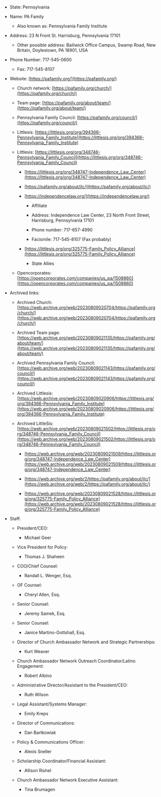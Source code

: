 - State: Pennsylvania
    
- Name: PA Family
    
    - Also known as: Pennsylvania Family Institute
        
- Address: 23 N Front St. Harrisburg, Pennsylvania 17101
    
    - Other possible address: Bailiwick Office Campus, Swamp Road, New Britain, Doylestown, PA 18901, USA
        
- Phone Number: 717-545-0600
    
    - Fax: 717-545-8107
        
- Website: [https://pafamily.org/](https://pafamily.org/)
    
    - Church network: [https://pafamily.org/church/](https://pafamily.org/church/)
        
    - Team page: [https://pafamily.org/about/team/](https://pafamily.org/about/team/)
        
    - Pennsylvania Family Council: [https://pafamily.org/council/](https://pafamily.org/council/)
        
    - Littlesis: [https://littlesis.org/org/394366-Pennsylvania_Family_Institute](https://littlesis.org/org/394366-Pennsylvania_Family_Institute)
        
    - Littlesis: [https://littlesis.org/org/348746-Pennsylvania_Family_Council](https://littlesis.org/org/348746-Pennsylvania_Family_Council)
        
        - [https://littlesis.org/org/348747-Independence_Law_Center](https://littlesis.org/org/348747-Independence_Law_Center)
            
        - [https://pafamily.org/about/ilc/](https://pafamily.org/about/ilc/)
            
        - [https://independencelaw.org/](https://independencelaw.org/)
            
            - Affiliate
                
            - Address: Independence Law Center, 23 North Front Street, Harrisburg, Pennsylvania 17101
                
            - Phone number: 717-657-4990
                
            - Facismile: 717-545-8107 (Fax probably)
                
        - [https://littlesis.org/org/325775-Family_Policy_Alliance](https://littlesis.org/org/325775-Family_Policy_Alliance)
            
            - State Allies
                
    - Opencorporates: [https://opencorporates.com/companies/us_pa/1508860](https://opencorporates.com/companies/us_pa/1508860)
        
- Archived links:
    
    - Archived Church: [https://web.archive.org/web/20230809020704/https://pafamily.org/church/](https://web.archive.org/web/20230809020704/https://pafamily.org/church/)
        
    - Archived Team page: [https://web.archive.org/web/20230809021135/https://pafamily.org/about/team/](https://web.archive.org/web/20230809021135/https://pafamily.org/about/team/)
        
    - Archived Pennsylvania Family Council: [https://web.archive.org/web/20230809021143/https://pafamily.org/council/](https://web.archive.org/web/20230809021143/https://pafamily.org/council/)
        
    - Archived Littlesis: [https://web.archive.org/web/20230809020906/https://littlesis.org/org/394366-Pennsylvania_Family_Institute](https://web.archive.org/web/20230809020906/https://littlesis.org/org/394366-Pennsylvania_Family_Institute)
        
    - Archived LittleSis: [https://web.archive.org/web/20230809021502/https://littlesis.org/org/348746-Pennsylvania_Family_Council](https://web.archive.org/web/20230809021502/https://littlesis.org/org/348746-Pennsylvania_Family_Council)
        
        - [https://web.archive.org/web/20230809021509/https://littlesis.org/org/348747-Independence_Law_Center](https://web.archive.org/web/20230809021509/https://littlesis.org/org/348747-Independence_Law_Center)
            
        - [https://web.archive.org/web/2/https://pafamily.org/about/ilc/](https://web.archive.org/web/2/https://pafamily.org/about/ilc/)
            
        - [https://web.archive.org/web/20230809021528/https://littlesis.org/org/325775-Family_Policy_Alliance](https://web.archive.org/web/20230809021528/https://littlesis.org/org/325775-Family_Policy_Alliance)
            
- Staff:
    
    - President/CEO:
        
        - Michael Geer
            
    - Vice President for Policy:
        
        - Thomas J. Shaheen
            
    - COO/Chief Counsel:
        
        - Randall L. Wenger, Esq.
            
    - OF Counsel:
        
        - Cheryl Allen, Esq.
            
    - Senior Counsel:
        
        - Jeremy Samek, Esq.
            
    - Senior Counsel:
        
        - Janice Martino-Gottshall, Esq.
            
    - Director of Church Ambassador Network and Strategic Partnerships:
        
        - Kurt Weaver
            
    - Church Ambassador Network Outreach Coordinator/Latino Engagement:
        
        - Robert Albino
            
    - Administrative Director/Assistant to the President/CEO:
        
        - Ruth Wilson
            
    - Legal Assistant/Systems Manager:
        
        - Emily Kreps
            
    - Director of Communications:
        
        - Dan Bartkowiak
            
    - Policy & Communications Officer:
        
        - Alexis Sneller
            
    - Scholarship Coordinator/Financial Assistant:
        
        - Allison Rishel
            
    - Church Ambassador Network Executive Assistant:
        
        - Tina Brumagen
